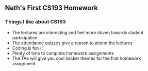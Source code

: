 ## Neth's First CS193 Homework

### Things I like about CS193
- The lectures are interesting and feel more driven towards student participation
- The attendance quizzes give a reason to attend the lectures
- Coding is fun (:
- Plenty of time to complete homework assignments
- The TAs will give you cool hacker themes for the first homework assignment
